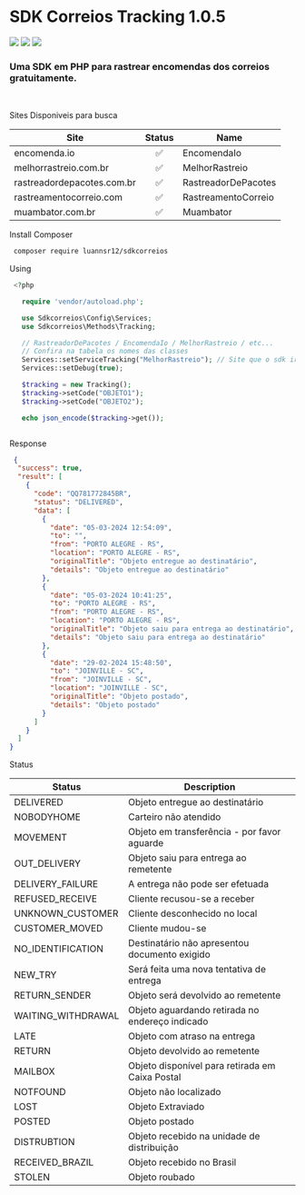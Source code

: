 # SDK Correios Tracking 1.0.5

[![](https://img.shields.io/github/contributors/luannsr12/sdkcorreios.svg?style=flat-square)](https://github.com/luannsr12/sdkcorreios/graphs/contributors)
[![](https://badges.pufler.dev/updated/luannsr12/sdkcorreios)](https://github.com/luannsr12/sdkcorreios)
[![](https://badges.pufler.dev/visits/luannsr12/sdkcorreios)](https://github.com/luannsr12/sdkcorreios)

### Uma SDK em PHP para rastrear encomendas dos correios gratuitamente.

<br/>

Sites Disponiveis para busca

| Site                       | Status  | Name |
| -------------------------- | :---:   | -------------------|
| encomenda.io               |  ✅    | EncomendaIo         |
| melhorrastreio.com.br      |  ✅    | MelhorRastreio      |
| rastreadordepacotes.com.br |  ✅    | RastreadorDePacotes |
| rastreamentocorreio.com    |  ✅    | RastreamentoCorreio |
| muambator.com.br           |  ✅    | Muambator           |


Install Composer

```bash
 composer require luannsr12/sdkcorreios
```


Using

```php
 <?php 

   require 'vendor/autoload.php';

   use Sdkcorreios\Config\Services;
   use Sdkcorreios\Methods\Tracking;

   // RastreadorDePacotes / EncomendaIo / MelhorRastreio / etc... 
   // Confira na tabela os nomes das classes
   Services::setServiceTracking("MelhorRastreio"); // Site que o sdk irá fazer a busca
   Services::setDebug(true);

   $tracking = new Tracking();
   $tracking->setCode("OBJETO1");
   $tracking->setCode("OBJETO2");

   echo json_encode($tracking->get());



```

Response

```json
 {
  "success": true,
  "result": [
    {
      "code": "QQ781772845BR",
      "status": "DELIVERED",
      "data": [
        {
          "date": "05-03-2024 12:54:09",
          "to": "",
          "from": "PORTO ALEGRE - RS",
          "location": "PORTO ALEGRE - RS",
          "originalTitle": "Objeto entregue ao destinatário",
          "details": "Objeto entregue ao destinatário"
        },
        {
          "date": "05-03-2024 10:41:25",
          "to": "PORTO ALEGRE - RS",
          "from": "PORTO ALEGRE - RS",
          "location": "PORTO ALEGRE - RS",
          "originalTitle": "Objeto saiu para entrega ao destinatário",
          "details": "Objeto saiu para entrega ao destinatário"
        },
        {
          "date": "29-02-2024 15:48:50",
          "to": "JOINVILLE - SC",
          "from": "JOINVILLE - SC",
          "location": "JOINVILLE - SC",
          "originalTitle": "Objeto postado",
          "details": "Objeto postado"
        }
      ]
    }
  ]
}

```

Status

| Status             | Description |
| -----              | ---------------------------------------------------------  |
| DELIVERED          | Objeto entregue ao destinatário                            |
| NOBODYHOME         | Carteiro não atendido                                      |
| MOVEMENT           | Objeto em transferência - por favor aguarde                |
| OUT_DELIVERY       | Objeto saiu para entrega ao remetente                      |
| DELIVERY_FAILURE   | A entrega não pode ser efetuada                            |
| REFUSED_RECEIVE    | Cliente recusou-se a receber                               |
| UNKNOWN_CUSTOMER   | Cliente desconhecido no local                              |
| CUSTOMER_MOVED     | Cliente mudou-se                                           |
| NO_IDENTIFICATION  | Destinatário não apresentou documento exigido              |
| NEW_TRY            | Será feita uma nova tentativa de entrega                   |
| RETURN_SENDER      | Objeto será devolvido ao remetente                         |
| WAITING_WITHDRAWAL | Objeto aguardando retirada no endereço indicado            |
| LATE               | Objeto com atraso na entrega                               |
| RETURN             | Objeto devolvido ao remetente                              |
| MAILBOX            | Objeto disponível para retirada em Caixa Postal            |
| NOTFOUND           | Objeto não localizado                                      |
| LOST               | Objeto Extraviado                                          |
| POSTED             | Objeto postado                                             |
| DISTRUBTION        | Objeto recebido na unidade de distribuição                 |
| RECEIVED_BRAZIL    | Objeto recebido no Brasil                                  |
| STOLEN             | Objeto roubado                                             |

